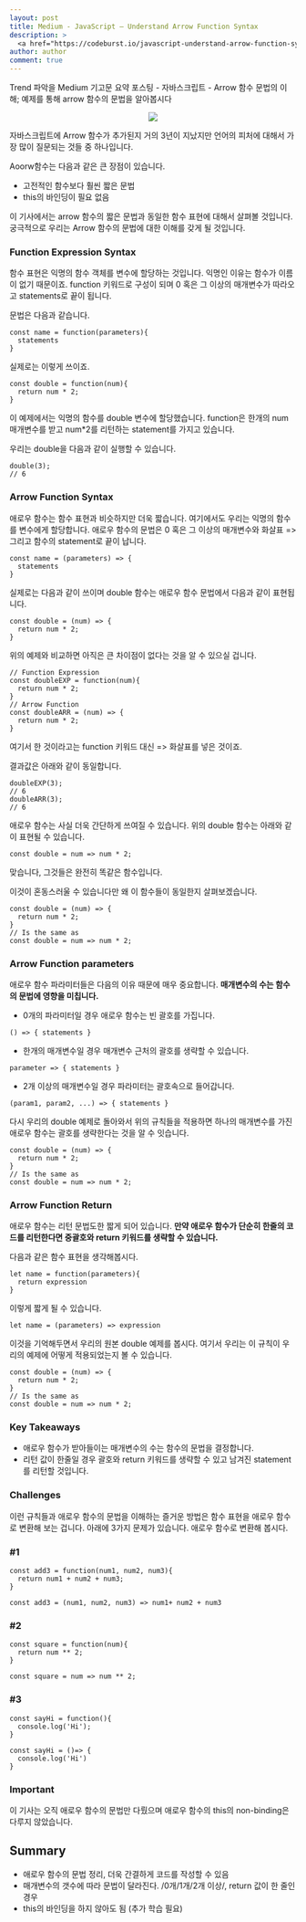 ```yaml
---
layout: post
title: Medium - JavaScript — Understand Arrow Function Syntax
description: >
  <a href="https://codeburst.io/javascript-understand-arrow-function-syntax-ab4081bba85b">원문 - Brandon Morelli</a>
author: author
comment: true
---
```

Trend 파악을 Medium 기고문 요약 포스팅 - 자바스크립트 - Arrow 함수 문법의 이해; 예제를 통해 arrow 함수의 문법을 알아봅시다

<center>
<img src="https://miro.medium.com/max/5040/1*cxc8eoUnMrgqMKTLm3qGlg.png"/>
</center>

자바스크립트에 Arrow 함수가 추가된지 거의 3년이 지났지만 언어의 피처에 대해서 가장 많이 질문되는 것들 중 하나입니다.

Aoorw함수는 다음과 같은 큰 장점이 있습니다.
* 고전적인 함수보다 훨씬 짧은 문법
* this의 바인딩이 필요 없음

이 기사에서는 arrow 함수의 짧은 문법과 동일한 함수 표현에 대해서 살펴볼 것입니다. 궁극적으로 우리는 Arrow 함수의 문법에 대한 이해를 갖게 될 것입니다.

### Function Expression Syntax
함수 표현은 익명의 함수 객체를 변수에 할당하는 것입니다. 익명인 이유는 함수가 이름이 없기 때문이죠. function 키워드로 구성이 되며 0 혹은 그 이상의 매개변수가 따라오고 statements로 끝이 됩니다.

문법은 다음과 같습니다.
```
const name = function(parameters){
  statements
}
```
실제로는 이렇게 쓰이죠.
```
const double = function(num){
  return num * 2;
}
```
이 예제에서는 익명의 함수를 double 변수에 할당했습니다. function은 한개의 num 매개변수를 받고 num*2를 리턴하는 statement를 가지고 있습니다.

우리는 double을 다음과 같이 실행할 수 있습니다.
```
double(3);
// 6
```

### Arrow Function Syntax
애로우 함수는 함수 표현과 비슷하지만 더욱 짧습니다. 여기에서도 우리는 익명의 함수를 변수에게 할당합니다. 애로우 함수의 문법은 0 혹은 그 이상의 매개변수와 화살표 => 그리고 함수의 statement로 끝이 납니다.
```
const name = (parameters) => {
  statements
}
```
실제로는 다음과 같이 쓰이며 double 함수는 애로우 함수 문법에서 다음과 같이 표현됩니다.
```
const double = (num) => {
  return num * 2;
}
```
위의 예제와 비교하면 아직은 큰 차이점이 없다는 것을 알 수 있으실 겁니다.
```
// Function Expression
const doubleEXP = function(num){
  return num * 2;
}
// Arrow Function
const doubleARR = (num) => {
  return num * 2;
}
```
여기서 한 것이라고는 function 키워드 대신 => 화살표를 넣은 것이죠.

결과값은 아래와 같이 동일합니다.
```
doubleEXP(3);
// 6
doubleARR(3);
// 6
```
애로우 함수는 사실 더욱 간단하게 쓰여질 수 있습니다. 위의 double 함수는 아래와 같이 표현될 수 있습니다.
```
const double = num => num * 2;
```
맞습니다, 그것들은 완전히 똑같은 함수입니다.

이것이 혼동스러울 수 있습니다만 왜 이 함수들이 동일한지 살펴보겠습니다.
```
const double = (num) => {
  return num * 2;
}
// Is the same as
const double = num => num * 2;
```

### Arrow Function parameters
애로우 함수 파라미터들은 다음의 이유 때문에 매우 중요합니다. <b>매개변수의 수는 함수의 문법에 영향을 미칩니다.</b>

* 0개의 파라미터일 경우 애로우 함수는 빈 괄호를 가집니다.
```
() => { statements }
```
* 한개의 매개변수일 경우 매개변수 근처의 괄호를 생략할 수 있습니다.
```
parameter => { statements }
```
* 2개 이상의 매개변수일 경우 파라미터는 괄호속으로 들어갑니다.
```
(param1, param2, ...) => { statements }
```
다시 우리의 double 예제로 돌아와서 위의 규칙들을 적용하면 하나의 매개변수를 가진 애로우 함수는 괄호를 생략한다는 것을 알 수 잇습니다.
```
const double = (num) => {
  return num * 2;
}
// Is the same as
const double = num => num * 2;
```

### Arrow Function Return
애로우 함수는 리턴 문법도한 짧게 되어 있습니다. <b>만약 애로우 함수가 단순히 한줄의 코드를 리턴한다면 중괄호와 return 키워드를 생략할 수 있습니다.</b>

다음과 같은 함수 표현을 생각해봅시다.
```
let name = function(parameters){
  return expression
}
```
이렇게 짧게 될 수 있습니다.
```
let name = (parameters) => expression
```
이것을 기억해두면서 우리의 원본 double 예제를 봅시다. 여기서 우리는 이 규칙이 우리의 예제에 어떻게 적용되었는지 볼 수 있습니다.
```
const double = (num) => {
  return num * 2;
}
// Is the same as
const double = num => num * 2;
```

### Key Takeaways
* 애로우 함수가 받아들이는 매개변수의 수는 함수의 문법을 결정합니다.
* 리턴 값이 한줄일 경우 괄호와 return 키워드를 생략할 수 있고 남겨진 statement를 리턴할 것입니다.

### Challenges
이런 규칙들과 애로우 함수의 문법을 이해하는 즐거운 방법은 함수 표현을 애로우 함수로 변환해 보는 겁니다. 아래에 3가지 문제가 있습니다. 애로우 함수로 변환해 봅시다.
### \#1
```
const add3 = function(num1, num2, num3){
  return num1 + num2 + num3;
}
```
```
const add3 = (num1, num2, num3) => num1+ num2 + num3
```
### \#2

```
const square = function(num){
  return num ** 2;
}
```

```
const square = num => num ** 2;
```
### \#3

```
const sayHi = function(){
  console.log('Hi');
}
```

```
const sayHi = ()=> {
  console.log('Hi')
}
```
### Important
이 기사는 오직 애로우 함수의 문법만 다뤘으며 애로우 함수의 this의 non-binding은 다루지 않았습니다.

## Summary
* 애로우 함수의 문법 정리, 더욱 간결하게 코드를 작성할 수 있음
* 매개변수의 갯수에 따라 문법이 달라진다. /0개/1개/2개 이상/, return 값이 한 줄인 경우
* this의 바인딩을 하지 않아도 됨 (추가 학습 필요)
